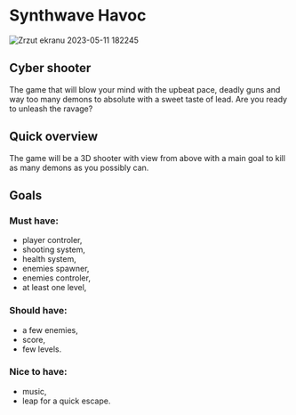 # Synthwave Havoc
![Zrzut ekranu 2023-05-11 182245](https://github.com/krzysztofwodecki/synthwave-havoc/assets/77665045/55e9d9a8-1761-4259-ad49-db09b7085b60)
## Cyber shooter
The game that will blow your mind with the upbeat pace, deadly guns and way too many demons to absolute with a sweet taste of lead. Are you ready to unleash the ravage?

## Quick overview
The game will be a 3D shooter with view from above with a main goal to kill as many demons as you possibly can.

## Goals
### Must have:
- player controler,
- shooting system,
- health system,
- enemies spawner,
- enemies controler,
- at least one level,

### Should have:
- a few enemies,
- score,
- few levels.

### Nice to have:
- music,
- leap for a quick escape.
